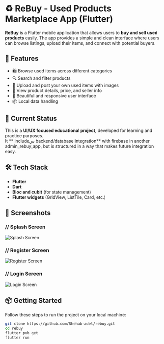 # ♻️ ReBuy - Used Products Marketplace App (Flutter)

**ReBuy** is a Flutter mobile application that allows users to **buy and sell used products** easily. The app provides a simple and clean interface where users can browse listings, upload their items, and connect with potential buyers.

## 🚀 Features

- 🛍️ Browse used items across different categories
- 🔍 Search and filter products
- 📸 Upload and post your own used items with images
- 🧾 View product details, price, and seller info
- 📱 Beautiful and responsive user interface
- 📦 Local data handling

## 🧪 Current Status

This is a **UI/UX focused educational project**, developed for learning and practice purposes.  
It ** includeس backend/database integration** with firebase in another admin_rebuy_app, but is structured in a way that makes future integration easy.

## 🛠️ Tech Stack

- **Flutter**
- **Dart**
- **Bloc and cubit** (for state management)
- **Flutter widgets** (GridView, ListTile, Card, etc.)

## 📸 Screenshots

### // Splash Screen
![Splash Screen](/assets/images/splash_screen)

### // Register Screen
![Register Screen](/assets/images/register_sc)

### // Login Screen
![Login Screen](/assets/images/login_screen)

## 📦 Getting Started

Follow these steps to run the project on your local machine:

```bash
git clone https://github.com/Shehab-adel/rebuy.git
cd rebuy
flutter pub get
flutter run
